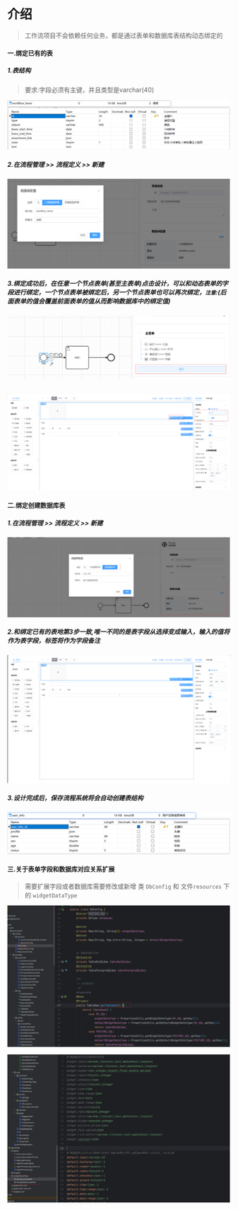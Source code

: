 # 介绍

> 工作流项目不会依赖任何业务，都是通过表单和数据库表结构动态绑定的

#### 一.绑定已有的表

##### 1.表结构

> 要求:字段必须有主键，并且类型是varchar(40)

![](images/bdt_1.png)

##### 2.在流程管理 >> 流程定义 >> 新建

![](images/bdt_2.png)

##### 3.绑定成功后，在任意一个节点表单(甚至主表单)点击设计，可以和动态表单的字段进行绑定，一个节点表单被绑定后，另一个节点表单也可以再次绑定，`注意`:(后面表单的值会覆盖前面表单的值从而影响数据库中的绑定值)

![](images/bdt_4.png)

​		![](images/bdt_5.png)

#### 二.绑定创建数据库表

##### 1.在流程管理 >> 流程定义 >> 新建 

![](images/bdt_6.png)

##### 2.和绑定已有的表地第3步一致,唯一不同的是表字段从选择变成输入，输入的值将作为表字段，标签将作为字段备注

![](images/bdt_7.png)

##### 3.设计完成后，保存流程系统将会自动创建表结构

![](images/bdt_8.png)



#### 三.关于表单字段和数据库对应关系扩展

> 需要扩展字段或者数据库需要修改或新增 类 `DbConfig` 和 文件`resources` 下的 `widgetDataType`

![](images/bdt_9.png)

![](images/bdt_10.png)

